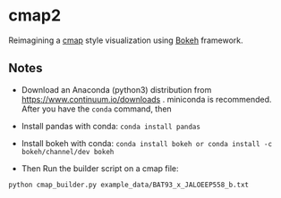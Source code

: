 # cmap2

Reimagining a [cmap](http://soybase.org/cmap/cgi-bin/cmap/viewer?data_source=sbt_cmap;ref_map_set_aid=GmComposite2003&ref_map_aids=GmComposite2003_K&comparative_map_left=GmConsensus40_K;highlight=%22Seed%20oil%201-2%22) style visualization using [Bokeh](http://bokeh.pydata.org/en/latest/) framework.

## Notes

* Download an Anaconda (python3) distribution from  https://www.continuum.io/downloads . miniconda is recommended. After you have the `conda` command, then
* Install pandas with conda: `conda install pandas`
* Install bokeh with conda: `conda install bokeh or conda install -c bokeh/channel/dev bokeh`

* Then Run the builder script on a cmap file:
```
python cmap_builder.py example_data/BAT93_x_JALOEEP558_b.txt 
```
